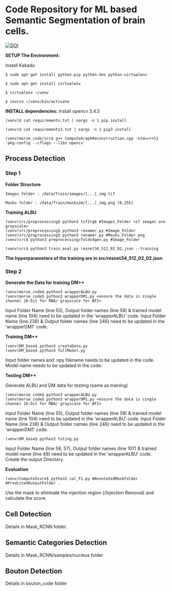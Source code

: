 # Code Repository for ML based Semantic Segmentation of brain cells. 

[![DOI](https://zenodo.org/badge/DOI/10.5281/zenodo.3928538.svg)](https://doi.org/10.5281/zenodo.3928537)

**SETUP The Environment:**

Install Kakadu

```
$ sudo apt-get install python-pip python-dev python-virtualenv

$ sudo apt-get install virtualenv

$ virtualenv ~/venv

$ source ~/venv/bin/activate

```
**INSTALL dependencies:**
Install opencv 3.4.5

```
(venv)$ cat requirements.txt | xargs -n 1 pip install

(venv)$ cat requirements3.txt | xargs -n 1 pip3 install

(venv)morse_code/src$ g++ ComputeGraphReconstruction.cpp -std=c++11 `pkg-config --cflags --libs opencv`

```

## Process Detection 

### Step 1 

**Folder Structure**

```
Images folder : /data/Train/images/[...]_img.tif

Masks folder : /data/Train/masks2m/[...]_img.png [0,255]
```

**Training ALBU**

```
(venv)src/preprocessing$ python3 tif2rgb #Images_Folder <if images are grayscale>
(venv)src/preprocessing$ python3 renamer.py #Image_Folder
(venv)src/preprocessing$ python3 renamer.py #Masks_Folder png
(venv)src$ python3 preprocessing/folds4gen.py #Image_Folder
  
(venv)src$ python3 train_eval.py resnet34_512_02_02.json --training
```

**The hyperparameters of the training are in src/resnet34_512_02_02.json**

### Step 2

**Generate the Data for training DM++**

```
(venv)morse_code$ python3 wrapperALBU.py 
(venv)morse_code$ python3 wrapperDM1.py <ensure the data is single channel 16-bit for MBA/ grayscale for BFI>
```

Input Folder Name (line 55), Output folder names (line 58) & trained model name (line 104) need to be updated in the 'wrapperALBU' code.
Input Folder Name (line 238) & Output folder names (line 246) need to be updated in the 'wrapperDM1' code.

**Training DM++**

```
(venv)DM_base$ python3 createData.py
(venv)DM_base$ python3 fullModel.py
```
Input folder names and .npy filename needs to be updated in the code.
Model name needs to be updated in the code.

**Testing DM++**

Generate ALBU and DM data for testing (same as training)

```
(venv)morse_code$ python3 wrapperALBU.py 
(venv)morse_code$ python3 wrapperDM1.py <ensure the data is single channel 16-bit for MBA/ grayscale for BFI>
```

Input Folder Name (line 55), Output folder names (line 58) & trained model name (line 104) need to be updated in the 'wrapperALBU' code.
Input Folder Name (line 238) & Output folder names (line 246) need to be updated in the 'wrapperDM1' code.

```
(venv)DM_base$ python3 tsting.py
```
Input Folder Name (line 56, 57), Output folder names (line 107) & trained model name (line 49) need to be updated in the 'wrapperALBU' code.
Create the output Directory.

**Evaluation**

```
(venv)ComputeScore$ python3 cal_F1.py #AnnotatedMaskFolder #PredictedOutputFolder .

```
Use the mask to eliminate the injection region (/Injection Removal) and calculate the score.


## Cell Detection

Details in Mask_RCNN folder.

## Semantic Categories Detection

Details in Mask_RCNN/samples/nucleus folder

## Bouton Detection

Details in bouton_code folder

